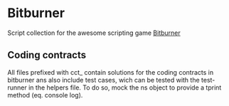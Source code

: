 # Bitburner

Script collection for the awesome scripting game [Bitburner](https://store.steampowered.com/app/1812820/Bitburner/)

## Coding contracts

All files prefixed with cct_ contain solutions for the 
coding contracts in bitburner ans also include test cases, wich can 
be tested with the test-runner in the helpers file. 
To do so, mock the ns object to provide a tprint method (eq. console log).

